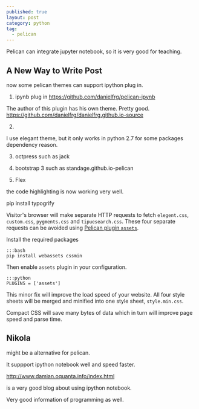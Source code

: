 ```yaml
---
published: true
layout: post
category: python
tag:
  - pelican
---
```

Pelican can integrate jupyter notebook, so it is very good for teaching.

## A New Way to Write Post

now some pelican themes can support ipython plug in.


1. ipynb plug in
https://github.com/danielfrg/pelican-ipynb

The author of this plugin has his own theme. Pretty good.
https://github.com/danielfrg/danielfrg.github.io-source

2. 
I use elegant theme, but it only works in python 2.7 for some packages dependency reason.

3. octpress 
such as jack

4. bootstrap 3
such as standage.github.io-pelican

5. Flex

the code highlighting is now working very well.

pip install typogrify


Visitor's browser will make separate HTTP requests to fetch `elegent.css`,
`custom.css`, `pygments.css` and `tipuesearch.css`. These four separate
requests can be avoided using [Pelican plugin
`assets`](https://github.com/getpelican/pelican-plugins/tree/master/assets).

Install the required packages

    :::bash
    pip install webassets cssmin

Then enable `assets` plugin in your configuration.

    :::python
    PLUGINS = ['assets']

This minor fix will improve the load speed of your website. All four style
sheets will be merged and minified into one style sheet, `style.min.css`.

Compact CSS will save many bytes of data which in turn will improve page speed
and parse time.


## Nikola

might be a alternative for pelican.

It suppport ipython notebook well and speed faster.

http://www.damian.oquanta.info/index.html

is a very good blog about using ipython notebook.

Very good information of programming as well.
